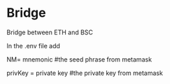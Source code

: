 # Bridge

Bridge between ETH and BSC

In the .env file add

NM= mnemonic #the seed phrase from metamask

privKey = private key #the private key from metamask
